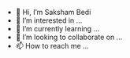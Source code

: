 - 👋 Hi, I’m Saksham Bedi
- 👀 I’m interested in ...
- 🌱 I’m currently learning ...
- 💞️ I’m looking to collaborate on ...
- 📫 How to reach me ...

<!---
sakshambedi/sakshambedi is a ✨ special ✨ repository because its `README.md` (this file) appears on your GitHub profile.
You can click the Preview link to take a look at your changes.
--->
